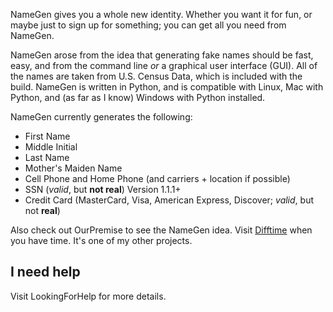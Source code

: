 NameGen gives you a whole new identity. Whether you want it for fun, or maybe just to sign up for something; you can get all you need from NameGen.


NameGen arose from the idea that generating fake names should be fast, easy, and from the command line _or_ a graphical user interface (GUI). All of the names are taken from U.S. Census Data, which is included with the build. NameGen is written in Python, and is compatible with Linux, Mac with Python, and (as far as I know) Windows with Python installed.

NameGen currently generates the following:

  * First Name
  * Middle Initial
  * Last Name
  * Mother's Maiden Name
  * Cell Phone and Home Phone (and carriers + location if possible)
  * SSN (_valid_, but **not real**)
Version 1.1.1+
  * Credit Card (MasterCard, Visa, American Express, Discover; _valid_, but not **real**)

Also check out OurPremise to see the NameGen idea. Visit <a href='http://code.google.com/p/difftime'>Difftime</a> when you have time. It's one of my other projects.

## I need help ##

Visit LookingForHelp for more details.